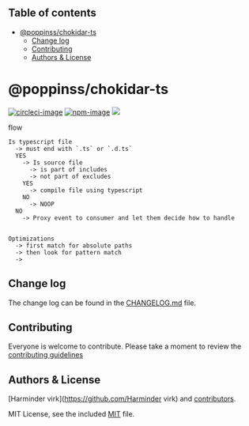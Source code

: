 <!-- START doctoc generated TOC please keep comment here to allow auto update -->
<!-- DON'T EDIT THIS SECTION, INSTEAD RE-RUN doctoc TO UPDATE -->
## Table of contents

- [@poppinss/chokidar-ts](#poppinsschokidar-ts)
  - [Change log](#change-log)
  - [Contributing](#contributing)
  - [Authors & License](#authors--license)

<!-- END doctoc generated TOC please keep comment here to allow auto update -->

# @poppinss/chokidar-ts

[![circleci-image]][circleci-url]
[![npm-image]][npm-url]
![](https://img.shields.io/badge/Typescript-294E80.svg?style=for-the-badge&logo=typescript)


flow
```
Is typescript file
  -> must end with `.ts` or `.d.ts`
  YES
    -> Is source file
      -> is part of includes
      -> not part of excludes
    YES
      -> compile file using typescript
    NO
      -> NOOP
  NO
    -> Proxy event to consumer and let them decide how to handle


Optimizations
  -> first match for absolute paths
  -> then look for pattern match
  -> 
```

## Change log

The change log can be found in the [CHANGELOG.md](CHANGELOG.md) file.

## Contributing

Everyone is welcome to contribute. Please take a moment to review the [contributing guidelines](CONTRIBUTING.md)

## Authors & License
[Harminder virk](https://github.com/Harminder virk) and [contributors](https://github.com/null/null/graphs/contributors).

MIT License, see the included [MIT](LICENSE.md) file.

[circleci-image]: https://img.shields.io/circleci/project/github/null/null/master.svg?style=for-the-badge&logo=circleci
[circleci-url]: https://circleci.com/gh/null/null "circleci"

[npm-image]: https://img.shields.io/npm/v/@poppinss/chokidar-ts.svg?style=for-the-badge&logo=npm
[npm-url]: https://npmjs.org/package/@poppinss/chokidar-ts "npm"
